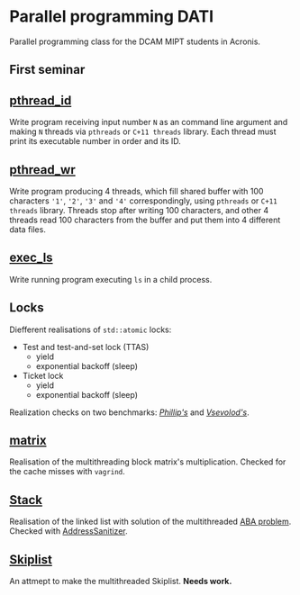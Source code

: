 # **Parallel programming DATI**
Parallel programming class for the DCAM MIPT students in Acronis.

## **First seminar**

## **[pthread_id](pthread_id/)**

Write program receiving input number `N` as an command line argument and making
`N` threads via `pthreads` or `C+11 threads` library. Each thread must print its
executable number in order and its ID.

## **[pthread_wr](pthread_wr/)**

Write program producing 4 threads, which fill shared buffer with 100 characters 
`'1'`, `'2'`, `'3'` and `'4'` correspondingly, using `pthreads` or 
`C+11 threads` library. Threads stop after writing 100 characters, and other 4 
threads read 100 characters from the buffer and put them into 4 different data 
files.

## **[exec_ls](exec_ls/)**

Write running program executing `ls` in a child process.

## **Locks**

Diefferent realisations of `std::atomic` locks:
 - Test and test-and-set lock (TTAS)
   - yield
   - exponential backoff (sleep)
 - Ticket lock
   - yield
   - exponential backoff (sleep)

Realization checks on two benchmarks: *[Phillip's](./locks_for_Phills_bench)*
and *[Vsevolod's](./locks_for_Seva_bench)*.


## **[matrix](matrix/)**

Realisation of the multithreading block matrix's multiplication. Checked for the 
cache misses with `vagrind`.

## **[Stack](multithreadedList/)**

Realisation of the linked list with solution of the multithreaded [ABA problem](https://en.wikipedia.org/wiki/ABA_problem).
Checked with [AddressSanitizer](https://github.com/google/sanitizers/wiki/AddressSanitizer).


## **[Skiplist](skiplist/)**

An attmept to make the multithreaded Skiplist. **Needs work.**